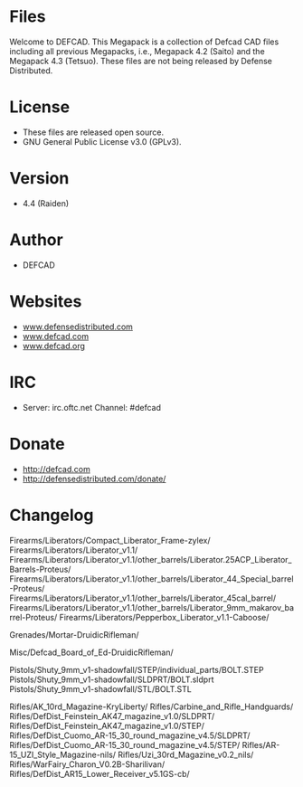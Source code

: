 # Files
Welcome to DEFCAD. This Megapack is a collection of Defcad CAD files including all previous Megapacks, i.e., Megapack 4.2 (Saito) and the Megapack 4.3 (Tetsuo). These files are not being released by Defense Distributed.

# License

* These files are released open source.
* GNU General Public License v3.0 (GPLv3).

# Version

* 4.4 (Raiden)

# Author
* DEFCAD

# Websites 
* www.defensedistributed.com
* www.defcad.com
* www.defcad.org

# IRC
* Server: irc.oftc.net Channel: #defcad

# Donate
* http://defcad.com
* http://defensedistributed.com/donate/

# Changelog

Firearms/Liberators/Compact_Liberator_Frame-zylex/
Firearms/Liberators/Liberator_v1.1/
Firearms/Liberators/Liberator_v1.1/other_barrels/Liberator.25ACP_Liberator_Barrels-Proteus/
Firearms/Liberators/Liberator_v1.1/other_barrels/Liberator_44_Special_barrel-Proteus/
Firearms/Liberators/Liberator_v1.1/other_barrels/Liberator_45cal_barrel/
Firearms/Liberators/Liberator_v1.1/other_barrels/Liberator_9mm_makarov_barrel-Proteus/
Firearms/Liberators/Pepperbox_Liberator_v1.1-Caboose/

Grenades/Mortar-DruidicRifleman/

Misc/Defcad_Board_of_Ed-DruidicRifleman/

Pistols/Shuty_9mm_v1-shadowfall/STEP/individual_parts/BOLT.STEP
Pistols/Shuty_9mm_v1-shadowfall/SLDPRT/BOLT.sldprt
Pistols/Shuty_9mm_v1-shadowfall/STL/BOLT.STL

Rifles/AK_10rd_Magazine-KryLiberty/
Rifles/Carbine_and_Rifle_Handguards/
Rifles/DefDist_Feinstein_AK47_magazine_v1.0/SLDPRT/
Rifles/DefDist_Feinstein_AK47_magazine_v1.0/STEP/
Rifles/DefDist_Cuomo_AR-15_30_round_magazine_v4.5/SLDPRT/
Rifles/DefDist_Cuomo_AR-15_30_round_magazine_v4.5/STEP/
Rifles/AR-15_UZI_Style_Magazine-nils/
Rifles/Uzi_30rd_Magazine_v0.2_nils/
Rifles/WarFairy_Charon_V0.2B-Sharilivan/
Rifles/DefDist_AR15_Lower_Receiver_v5.1GS-cb/
